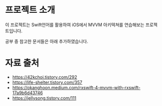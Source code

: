 # 프로젝트 소개

이 프로젝트는 Swift언어를 활용하여 iOS에서 MVVM 아키텍쳐를 연습해보는 프로젝트입니다.

공부 중 참고한 문서들은 아래 추가하였습니다.

# 자료 출처
* https://42kchoi.tistory.com/292
* https://life-shelter.tistory.com/357
* https://okanghoon.medium.com/rxswift-4-mvvm-with-rxswift-17a9b6d43746
* https://jellysong.tistory.com/111
